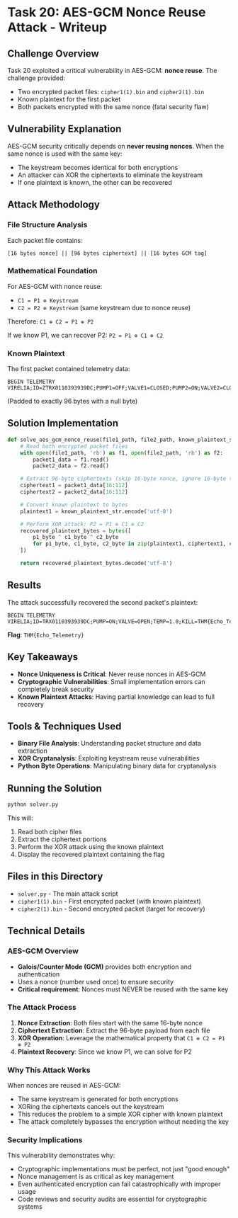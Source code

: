 # Task 20: AES-GCM Nonce Reuse Attack - Writeup

## Challenge Overview
Task 20 exploited a critical vulnerability in AES-GCM: **nonce reuse**. The challenge provided:
- Two encrypted packet files: `cipher1(1).bin` and `cipher2(1).bin`
- Known plaintext for the first packet
- Both packets encrypted with the same nonce (fatal security flaw)

## Vulnerability Explanation

AES-GCM security critically depends on **never reusing nonces**. When the same nonce is used with the same key:
- The keystream becomes identical for both encryptions
- An attacker can XOR the ciphertexts to eliminate the keystream
- If one plaintext is known, the other can be recovered

## Attack Methodology

### File Structure Analysis
Each packet file contains:
```
[16 bytes nonce] || [96 bytes ciphertext] || [16 bytes GCM tag]
```

### Mathematical Foundation
For AES-GCM with nonce reuse:
- `C1 = P1 ⊕ Keystream`
- `C2 = P2 ⊕ Keystream` (same keystream due to nonce reuse)

Therefore: `C1 ⊕ C2 = P1 ⊕ P2`

If we know P1, we can recover P2: `P2 = P1 ⊕ C1 ⊕ C2`

### Known Plaintext
The first packet contained telemetry data:
```
BEGIN TELEMETRY VIRELIA;ID=ZTRX0110393939DC;PUMP1=OFF;VALVE1=CLOSED;PUMP2=ON;VALVE2=CLOSED;END;
```
(Padded to exactly 96 bytes with a null byte)

## Solution Implementation

```python
def solve_aes_gcm_nonce_reuse(file1_path, file2_path, known_plaintext_str):
    # Read both encrypted packet files
    with open(file1_path, 'rb') as f1, open(file2_path, 'rb') as f2:
        packet1_data = f1.read()
        packet2_data = f2.read()

    # Extract 96-byte ciphertexts (skip 16-byte nonce, ignore 16-byte tag)
    ciphertext1 = packet1_data[16:112]
    ciphertext2 = packet2_data[16:112]

    # Convert known plaintext to bytes
    plaintext1 = known_plaintext_str.encode('utf-8')

    # Perform XOR attack: P2 = P1 ⊕ C1 ⊕ C2
    recovered_plaintext_bytes = bytes([
        p1_byte ^ c1_byte ^ c2_byte
        for p1_byte, c1_byte, c2_byte in zip(plaintext1, ciphertext1, ciphertext2)
    ])

    return recovered_plaintext_bytes.decode('utf-8')
```

## Results
The attack successfully recovered the second packet's plaintext:

```
BEGIN TELEMETRY VIRELIA;ID=TRX0110393939DC;PUMP=ON;VALVE=OPEN;TEMP=1.0;KILL=THM{Echo_Telemetry}
```

**Flag**: `THM{Echo_Telemetry}`

## Key Takeaways
- **Nonce Uniqueness is Critical**: Never reuse nonces in AES-GCM
- **Cryptographic Vulnerabilities**: Small implementation errors can completely break security
- **Known Plaintext Attacks**: Having partial knowledge can lead to full recovery

## Tools & Techniques Used
- **Binary File Analysis**: Understanding packet structure and data extraction
- **XOR Cryptanalysis**: Exploiting keystream reuse vulnerabilities
- **Python Byte Operations**: Manipulating binary data for cryptanalysis

## Running the Solution

```bash
python solver.py
```

This will:
1. Read both cipher files
2. Extract the ciphertext portions
3. Perform the XOR attack using the known plaintext
4. Display the recovered plaintext containing the flag

## Files in this Directory
- `solver.py` - The main attack script
- `cipher1(1).bin` - First encrypted packet (with known plaintext)
- `cipher2(1).bin` - Second encrypted packet (target for recovery)

## Technical Details

### AES-GCM Overview
- **Galois/Counter Mode (GCM)** provides both encryption and authentication
- Uses a nonce (number used once) to ensure security
- **Critical requirement**: Nonces must NEVER be reused with the same key

### The Attack Process
1. **Nonce Extraction**: Both files start with the same 16-byte nonce
2. **Ciphertext Extraction**: Extract the 96-byte payload from each file
3. **XOR Operation**: Leverage the mathematical property that `C1 ⊕ C2 = P1 ⊕ P2`
4. **Plaintext Recovery**: Since we know P1, we can solve for P2

### Why This Attack Works
When nonces are reused in AES-GCM:
- The same keystream is generated for both encryptions
- XORing the ciphertexts cancels out the keystream
- This reduces the problem to a simple XOR cipher with known plaintext
- The attack completely bypasses the encryption without needing the key

### Security Implications
This vulnerability demonstrates why:
- Cryptographic implementations must be perfect, not just "good enough"
- Nonce management is as critical as key management
- Even authenticated encryption can fail catastrophically with improper usage
- Code reviews and security audits are essential for cryptographic systems 